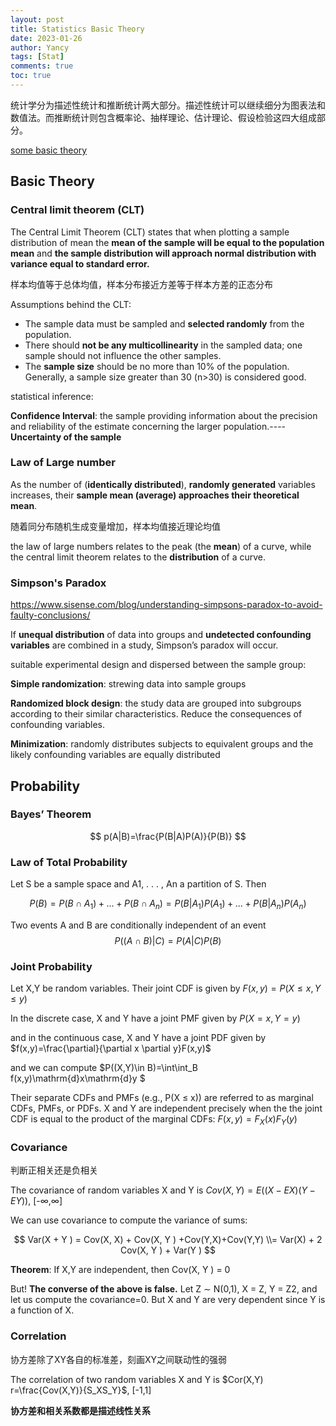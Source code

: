 ```yaml
---
layout: post
title: Statistics Basic Theory
date: 2023-01-26
author: Yancy
tags: [Stat]
comments: true
toc: true
---
```


统计学分为描述性统计和推断统计两大部分。描述性统计可以继续细分为图表法和数值法。而推断统计则包含概率论、抽样理论、估计理论、假设检验这四大组成部分。

[some basic theory](https://zhuanlan.zhihu.com/p/77312635)

## Basic Theory
### Central limit theorem (CLT)

The Central Limit Theorem (CLT) states that when plotting a sample distribution of mean the **mean of the sample will be equal to the population mean** and **the sample distribution will approach normal distribution with variance equal to standard error.** 

样本均值等于总体均值，样本分布接近方差等于样本方差的正态分布

Assumptions behind the CLT:

- The sample data must be sampled and **selected randomly** from the population. 
- There should **not be any multicollinearity** in the sampled data; one sample should not influence the other samples.
- The **sample size** should be no more than 10% of the population. Generally, a sample size greater than 30 (n>30) is considered good.

statistical inference: 

**Confidence Interval**: the sample providing information about the precision and reliability of the estimate concerning the larger population.----**Uncertainty of the sample**

### Law of Large number

As the number of (**identically distributed**), **randomly generated** variables increases, their **sample mean (average) approaches their theoretical mean**. 

随着同分布随机生成变量增加，样本均值接近理论均值

the law of large numbers relates to the peak (the **mean**) of a curve, while the central limit theorem relates to the **distribution** of a curve.

### Simpson's Paradox

https://www.sisense.com/blog/understanding-simpsons-paradox-to-avoid-faulty-conclusions/

If **unequal distribution** of data into groups and **undetected confounding variables** are combined in a study, Simpson’s paradox will occur.

suitable experimental design and  dispersed between the sample group:

**Simple randomization**: strewing data into sample groups

**Randomized block design**: the study data are grouped into subgroups according to their similar characteristics. Reduce the consequences of confounding variables.

**Minimization**: randomly distributes subjects to equivalent groups and the likely confounding variables are equally distributed

## Probability

### Bayes’ Theorem

$$
p(A|B)=\frac{P(B|A)P(A)}{P(B)}
$$

### Law of Total Probability

Let S be a sample space and A1, . . . , An a partition of S. Then

$$
P(B)=P(B \cap A_1)+...+P(B\cap A_n)=P(B|A_1)P(A_1)+...+P(B|A_n)P(A_n)
$$

Two events A and B are conditionally independent of an event
$$
P((A \cap B) | C) = P(A|C)P(B)
$$

### Joint Probability

Let X,Y be random variables. Their joint CDF is given by $F(x,y)=P(X≤x,Y ≤y)$

In the discrete case, X and Y have a joint PMF given by $P(X=x,Y =y)$

and in the continuous case, X and Y have a joint PDF given by $f(x,y)=\frac{\partial}{\partial x \partial y}F(x,y)$

and we can compute $P((X,Y)\in B)=\int\int_B f(x,y)\mathrm{d}x\mathrm{d}y $

Their separate CDFs and PMFs (e.g., P(X ≤ x)) are referred to as marginal CDFs, PMFs, or PDFs. X and Y are independent precisely when the the joint CDF is equal to the product of the marginal CDFs: $F(x,y) = F_X(x)F_Y (y)$

### Covariance

判断正相关还是负相关

The covariance of random variables X and Y is $Cov(X,Y)=E((X−EX)(Y −EY))$, [-∞,∞]

We can use covariance to compute the variance of sums:

$$
Var(X + Y ) = Cov(X, X) + Cov(X, Y ) +Cov(Y,X)+Cov(Y,Y) \\= Var(X) + 2 Cov(X, Y ) + Var(Y )
$$

**Theorem**: If X,Y are independent, then Cov(X, Y ) = 0 

But! **The converse of the above is false.** Let Z ∼ N(0,1), X = Z, Y = Z2, and let us compute the covariance=0. But X and Y are very dependent since Y is a function of X.

### Correlation

协方差除了XY各自的标准差，刻画XY之间联动性的强弱

The correlation of two random variables X and Y is $Cor(X,Y) r=\frac{Cov(X,Y)}{S_XS_Y}$, [-1,1]

**协方差和相关系数都是描述线性关系**
